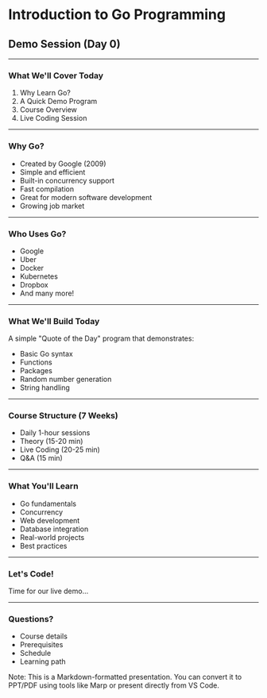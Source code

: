 # Introduction to Go Programming
## Demo Session (Day 0)

---

### What We'll Cover Today

1. Why Learn Go?
2. A Quick Demo Program
3. Course Overview
4. Live Coding Session

---

### Why Go?

- Created by Google (2009)
- Simple and efficient
- Built-in concurrency support
- Fast compilation
- Great for modern software development
- Growing job market

---

### Who Uses Go?

- Google
- Uber
- Docker
- Kubernetes
- Dropbox
- And many more!

---

### What We'll Build Today

A simple "Quote of the Day" program that demonstrates:
- Basic Go syntax
- Functions
- Packages
- Random number generation
- String handling

---

### Course Structure (7 Weeks)

- Daily 1-hour sessions
- Theory (15-20 min)
- Live Coding (20-25 min)
- Q&A (15 min)

---

### What You'll Learn

- Go fundamentals
- Concurrency
- Web development
- Database integration
- Real-world projects
- Best practices

---

### Let's Code!

Time for our live demo...

---

### Questions?

- Course details
- Prerequisites
- Schedule
- Learning path

Note: This is a Markdown-formatted presentation. You can convert it to PPT/PDF using tools like Marp or present directly from VS Code.
